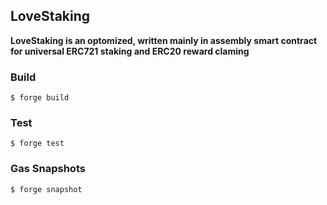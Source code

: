 ## LoveStaking

**LoveStaking is an optomized, written mainly in assembly smart contract for universal ERC721 staking and ERC20 reward claming**


### Build

```shell
$ forge build
```

### Test

```shell
$ forge test
```

### Gas Snapshots

```shell
$ forge snapshot
```

